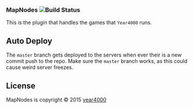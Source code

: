 ### MapNodes ![Build Status](https://magnum.travis-ci.com/ewized/MapNodes.svg?token=zmUpkLZqvMbrRfbszTjK&branch=master)

This is the plugin that handles the games that `Year4000` runs.

## Auto Deploy
The `master` branch gets deployed to the servers when ever their is a new commit push to the repo.
Make sure the `master` branch works, as this could cause weird server freezes.

## License ##
MapNodes is copyright &copy; 2015 [year4000](https://www.year4000.net/)